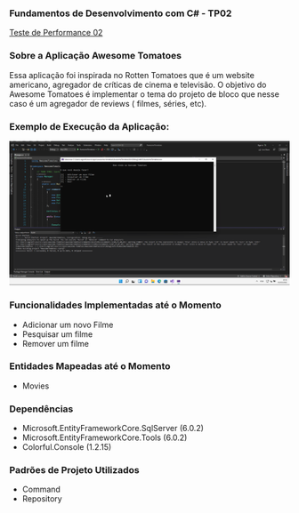 ### Fundamentos de Desenvolvimento com C# - TP02

[Teste de Performance 02](https://lms.infnet.edu.br/moodle/mod/assign/view.php?id=276175)

### Sobre a Aplicação Awesome Tomatoes

Essa aplicação foi inspirada no Rotten Tomatoes que é um website americano, agregador de críticas de cinema e televisão. O objetivo do Awesome Tomatoes é implementar
o tema do projeto de bloco que nesse caso é um agregador de reviews ( filmes, séries, etc).

### Exemplo de Execução da Aplicação:

![](images/app.gif)

### Funcionalidades Implementadas até o Momento

 - Adicionar um novo Filme
 - Pesquisar um filme
 - Remover um filme 

### Entidades Mapeadas até o Momento

 - Movies

### Dependências

 - Microsoft.EntityFrameworkCore.SqlServer (6.0.2)
 - Microsoft.EntityFrameworkCore.Tools (6.0.2)
 - Colorful.Console (1.2.15)

### Padrões de Projeto Utilizados

 - Command
 - Repository 
